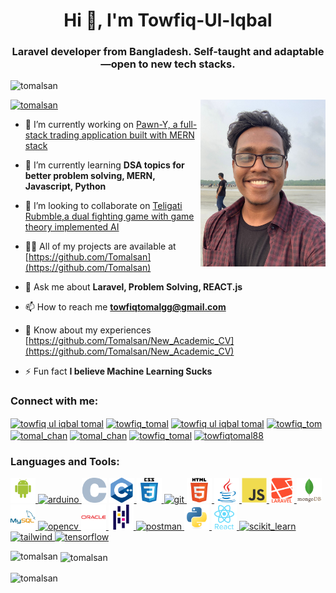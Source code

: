 <h1 align="center">Hi 👋, I'm Towfiq-Ul-Iqbal</h1>
<h3 align="center">Laravel developer from Bangladesh. Self-taught and adaptable—open to new tech stacks.</h3>

<p align="left"> <img src="https://komarev.com/ghpvc/?username=tomalsan&label=Profile%20views&color=0e75b6&style=flat" alt="tomalsan" /> </p>

<p align="left" width="100%">
  <a href="https://github.com/ryo-ma/github-profile-trophy">
    <img src="https://github-profile-trophy.vercel.app/?username=tomalsan" alt="tomalsan" />
  </a>
  <img align="right" src="https://github.com/Tomalsan/Tomalsan/blob/main/imag.jpg" width="200" alt="Your Name" />
</p>
 
</p>

- 🔭 I’m currently working on [Pawn-Y, a full-stack trading application built with MERN stack](https://github.com/Tomalsan/Pawn-Y)

- 🌱 I’m currently learning **DSA topics for better problem solving, MERN, Javascript, Python**

- 👯 I’m looking to collaborate on [Teligati Rubmble,a dual fighting game with game theory implemented AI](https://github.com/Tomalsan/Teligati-Rumble)

- 👨‍💻 All of my projects are available at [https://github.com/Tomalsan](https://github.com/Tomalsan)

- 💬 Ask me about **Laravel, Problem Solving, REACT.js**

- 📫 How to reach me **towfiqtomalgg@gmail.com**

- 📄 Know about my experiences [https://github.com/Tomalsan/New_Academic_CV](https://github.com/Tomalsan/New_Academic_CV)

- ⚡ Fun fact **I believe Machine Learning Sucks**



<h3 align="left">Connect with me:</h3>
<p align="left">
<a href="https://linkedin.com/in/towfiq ul iqbal tomal" target="blank"><img align="center" src="https://raw.githubusercontent.com/rahuldkjain/github-profile-readme-generator/master/src/images/icons/Social/linked-in-alt.svg" alt="towfiq ul iqbal tomal" height="30" width="40" /></a>
<a href="https://kaggle.com/towfiq_tomal" target="blank"><img align="center" src="https://raw.githubusercontent.com/rahuldkjain/github-profile-readme-generator/master/src/images/icons/Social/kaggle.svg" alt="towfiq_tomal" height="30" width="40" /></a>
<a href="https://fb.com/towfiq ul iqbal tomal" target="blank"><img align="center" src="https://raw.githubusercontent.com/rahuldkjain/github-profile-readme-generator/master/src/images/icons/Social/facebook.svg" alt="towfiq ul iqbal tomal" height="30" width="40" /></a>
<a href="https://instagram.com/towfiq_tom" target="blank"><img align="center" src="https://raw.githubusercontent.com/rahuldkjain/github-profile-readme-generator/master/src/images/icons/Social/instagram.svg" alt="towfiq_tom" height="30" width="40" /></a>
<a href="https://www.codechef.com/users/tomal_chan" target="blank"><img align="center" src="https://cdn.jsdelivr.net/npm/simple-icons@3.1.0/icons/codechef.svg" alt="tomal_chan" height="30" width="40" /></a>
<a href="https://codeforces.com/profile/tomal_chan" target="blank"><img align="center" src="https://raw.githubusercontent.com/rahuldkjain/github-profile-readme-generator/master/src/images/icons/Social/codeforces.svg" alt="tomal_chan" height="30" width="40" /></a>
<a href="https://www.leetcode.com/towfiq_tomal" target="blank"><img align="center" src="https://raw.githubusercontent.com/rahuldkjain/github-profile-readme-generator/master/src/images/icons/Social/leet-code.svg" alt="towfiq_tomal" height="30" width="40" /></a>
<a href="https://auth.geeksforgeeks.org/user/towfiqtomal88" target="blank"><img align="center" src="https://raw.githubusercontent.com/rahuldkjain/github-profile-readme-generator/master/src/images/icons/Social/geeks-for-geeks.svg" alt="towfiqtomal88" height="30" width="40" /></a>
</p>

<h3 align="left">Languages and Tools:</h3>
<p align="left"> 
  <a href="https://developer.android.com" target="_blank" rel="noreferrer"> <img src="https://raw.githubusercontent.com/devicons/devicon/master/icons/android/android-original-wordmark.svg" alt="android" width="40" height="40"/> </a>
  <a href="https://www.arduino.cc/" target="_blank" rel="noreferrer"> <img src="https://cdn.worldvectorlogo.com/logos/arduino-1.svg" alt="arduino" width="40" height="40"/> </a>  
  <img src="https://raw.githubusercontent.com/devicons/devicon/master/icons/c/c-original.svg" alt="c" width="40" height="40"/>
  <a href="https://www.w3schools.com/cpp/" target="_blank" rel="noreferrer"> <img src="https://raw.githubusercontent.com/devicons/devicon/master/icons/cplusplus/cplusplus-original.svg" alt="cplusplus" width="40" height="40"/> </a> 
  <a href="https://www.w3schools.com/css/" target="_blank" rel="noreferrer"> <img src="https://raw.githubusercontent.com/devicons/devicon/master/icons/css3/css3-original-wordmark.svg" alt="css3" width="40" height="40"/> </a> 
  <a href="https://git-scm.com/" target="_blank" rel="noreferrer"> <img src="https://www.vectorlogo.zone/logos/git-scm/git-scm-icon.svg" alt="git" width="40" height="40"/> </a>
  <a href="https://www.w3.org/html/" target="_blank" rel="noreferrer"> <img src="https://raw.githubusercontent.com/devicons/devicon/master/icons/html5/html5-original-wordmark.svg" alt="html5" width="40" height="40"/> </a>
  <a href="https://www.java.com" target="_blank" rel="noreferrer"> <img src="https://raw.githubusercontent.com/devicons/devicon/master/icons/java/java-original.svg" alt="java" width="40" height="40"/> </a> 
  <a href="https://developer.mozilla.org/en-US/docs/Web/JavaScript" target="_blank" rel="noreferrer"> <img src="https://raw.githubusercontent.com/devicons/devicon/master/icons/javascript/javascript-original.svg" alt="javascript" width="40" height="40"/> </a>
  <a href="https://laravel.com/" target="_blank" rel="noreferrer"> <img src="https://raw.githubusercontent.com/devicons/devicon/master/icons/laravel/laravel-plain-wordmark.svg" alt="laravel" width="40" height="40"/> </a> 
  <a href="https://www.mongodb.com/" target="_blank" rel="noreferrer"> <img src="https://raw.githubusercontent.com/devicons/devicon/master/icons/mongodb/mongodb-original-wordmark.svg" alt="mongodb" width="40" height="40"/> </a> 
  <a href="https://www.mysql.com/" target="_blank" rel="noreferrer"> <img src="https://raw.githubusercontent.com/devicons/devicon/master/icons/mysql/mysql-original-wordmark.svg" alt="mysql" width="40" height="40"/> </a>
  <a href="https://opencv.org/" target="_blank" rel="noreferrer"> <img src="https://www.vectorlogo.zone/logos/opencv/opencv-icon.svg" alt="opencv" width="40" height="40"/> </a>
  <a href="https://www.oracle.com/" target="_blank" rel="noreferrer"> <img src="https://raw.githubusercontent.com/devicons/devicon/master/icons/oracle/oracle-original.svg" alt="oracle" width="40" height="40"/> </a> 
  <a href="https://pandas.pydata.org/" target="_blank" rel="noreferrer"> <img src="https://raw.githubusercontent.com/devicons/devicon/2ae2a900d2f041da66e950e4d48052658d850630/icons/pandas/pandas-original.svg" alt="pandas" width="40" height="40"/> </a>
  <a href="https://postman.com" target="_blank" rel="noreferrer"> <img src="https://www.vectorlogo.zone/logos/getpostman/getpostman-icon.svg" alt="postman" width="40" height="40"/> </a>
  <a href="https://www.python.org" target="_blank" rel="noreferrer"> <img src="https://raw.githubusercontent.com/devicons/devicon/master/icons/python/python-original.svg" alt="python" width="40" height="40"/> </a>
  <a href="https://reactjs.org/" target="_blank" rel="noreferrer"> <img src="https://raw.githubusercontent.com/devicons/devicon/master/icons/react/react-original-wordmark.svg" alt="react" width="40" height="40"/> </a> 
  <a href="https://scikit-learn.org/" target="_blank" rel="noreferrer"> <img src="https://upload.wikimedia.org/wikipedia/commons/0/05/Scikit_learn_logo_small.svg" alt="scikit_learn" width="40" height="40"/> </a>  
  <a href="https://tailwindcss.com/" target="_blank" rel="noreferrer"> <img src="https://www.vectorlogo.zone/logos/tailwindcss/tailwindcss-icon.svg" alt="tailwind" width="40" height="40"/> </a> 
  <a href="https://www.tensorflow.org" target="_blank" rel="noreferrer"> <img src="https://www.vectorlogo.zone/logos/tensorflow/tensorflow-icon.svg" alt="tensorflow" width="40" height="40"/> </a> 
</p>

<p><img align="left" src="https://github-readme-stats.vercel.app/api/top-langs?username=tomalsan&show_icons=true&locale=en&layout=compact" alt="tomalsan" /></p>

<p>&nbsp;<img align="center" src="https://github-readme-stats.vercel.app/api?username=tomalsan&show_icons=true&locale=en" alt="tomalsan" /></p>

<p><img align="center" src="https://github-readme-streak-stats.herokuapp.com/?user=tomalsan&" alt="tomalsan" /></p>
